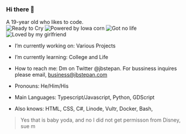 ### Hi there 👋
A 19-year old who likes to code.<br>
![Ready to Cry](https://static.jbstepan.net/badges/ready-to-cry.svg) ![Powered by Iowa corn](https://static.jbstepan.net/badges/powered-by-iowa-corn.svg) ![Got no life](https://static.jbstepan.net/badges/got-no-life.svg) ![Loved by my girlfriend](https://static.jbstepan.net/badges/loved-by-my-girlfriend.svg)
- I’m currently working on: Various Projects
- I’m currently learning: College and Life
- How to reach me: Dm on Twitter @jbstepan. For bussiness inquires please email, business@jbstepan.com
- Pronouns: He/Him/His

- Main Languages: Typescript/Javascript, Python, GDScript
- Also knows: HTML, CSS, C#, Linode, Vultr, Docker, Bash,

> Yes that is baby yoda, and no I did not get permisson from Disney, sue m

